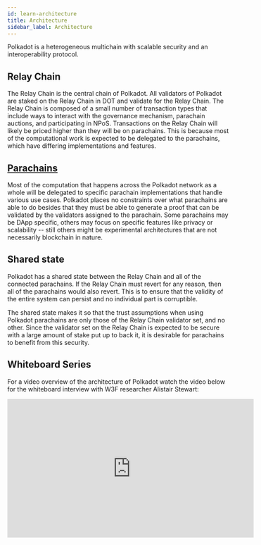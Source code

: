 ```yaml
---
id: learn-architecture
title: Architecture
sidebar_label: Architecture
---
```


Polkadot is a heterogeneous multichain with scalable security and an interoperability protocol.

## Relay Chain

The Relay Chain is the central chain of Polkadot. All validators of Polkadot are staked on the Relay
Chain in DOT and validate for the Relay Chain. The Relay Chain is composed of a small number of
transaction types that include ways to interact with the governance mechanism, parachain auctions,
and participating in NPoS. Transactions on the Relay Chain will likely be priced higher than they
will be on parachains. This is because most of the computational work is expected to be delegated to
the parachains, which have differing implementations and features.

## [Parachains](build-deploy-parachains)

Most of the computation that happens across the Polkadot network as a whole will be delegated to
specific parachain implementations that handle various use cases. Polkadot places no constraints
over what parachains are able to do besides that they must be able to generate a proof that can be
validated by the validators assigned to the parachain. Some parachains may be DApp specific, others
may focus on specific features like privacy or scalability -- still others might be experimental
architectures that are not necessarily blockchain in nature.

## Shared state

Polkadot has a shared state between the Relay Chain and all of the connected parachains. If the
Relay Chain must revert for any reason, then all of the parachains would also revert. This is to
ensure that the validity of the entire system can persist and no individual part is corruptible.

The shared state makes it so that the trust assumptions when using Polkadot parachains are only
those of the Relay Chain validator set, and no other. Since the validator set on the Relay Chain is
expected to be secure with a large amount of stake put up to back it, it is desirable for parachains
to benefit from this security.

## Whiteboard Series

For a video overview of the architecture of Polkadot watch the video below for the whiteboard
interview with W3F researcher Alistair Stewart:

 <iframe width="560" height="315" src="https://www.youtube.com/embed/xBfC6uTjvbM" frameborder="0" allow="accelerometer; autoplay; encrypted-media; gyroscope; picture-in-picture" allowfullscreen></iframe>
